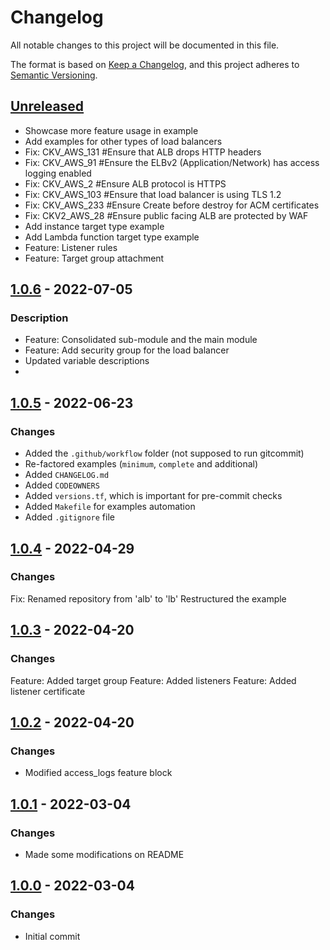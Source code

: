 # Changelog
All notable changes to this project will be documented in this file.

The format is based on [Keep a Changelog](https://keepachangelog.com/en/1.0.0/),
and this project adheres to [Semantic Versioning](https://semver.org/spec/v2.0.0.html).

## [Unreleased]
- Showcase more feature usage in example
- Add examples for other types of load balancers
- Fix: CKV_AWS_131  #Ensure that ALB drops HTTP headers
- Fix: CKV_AWS_91  #Ensure the ELBv2 (Application/Network) has access logging enabled
- Fix: CKV_AWS_2  #Ensure ALB protocol is HTTPS
- Fix: CKV_AWS_103  #Ensure that load balancer is using TLS 1.2
- Fix: CKV_AWS_233  #Ensure Create before destroy for ACM certificates
- Fix: CKV2_AWS_28  #Ensure public facing ALB are protected by WAF
- Add instance target type example
- Add Lambda function target type example
- Feature: Listener rules
- Feature: Target group attachment

## [1.0.6] - 2022-07-05
### Description
- Feature: Consolidated sub-module and the main module
- Feature: Add security group for the load balancer
- Updated variable descriptions
-

[1.0.6]: https://github.com/boldlink/terraform-aws-lb/releases/tag/1.0.6

## [1.0.5] - 2022-06-23
### Changes
- Added the `.github/workflow` folder (not supposed to run gitcommit)
- Re-factored examples (`minimum`, `complete` and additional)
- Added `CHANGELOG.md`
- Added `CODEOWNERS`
- Added `versions.tf`, which is important for pre-commit checks
- Added `Makefile` for examples automation
- Added `.gitignore` file

[1.0.5]: https://github.com/boldlink/terraform-aws-lb/releases/tag/1.0.5

## [1.0.4] - 2022-04-29
### Changes
Fix: Renamed repository from 'alb' to 'lb'
Restructured the example

[1.0.4]: https://github.com/boldlink/terraform-aws-lb/releases/tag/1.0.4

## [1.0.3] - 2022-04-20
### Changes
Feature: Added target group
Feature: Added listeners
Feature: Added listener certificate

[1.0.3]: https://github.com/boldlink/terraform-aws-lb/releases/tag/1.0.3

## [1.0.2] - 2022-04-20
### Changes
- Modified access_logs feature block

[1.0.2]: https://github.com/boldlink/terraform-aws-lb/releases/tag/1.0.2

## [1.0.1] - 2022-03-04
### Changes
- Made some modifications on README

[1.0.1]: https://github.com/boldlink/terraform-aws-lb/releases/tag/1.0.1

## [1.0.0] - 2022-03-04
### Changes
- Initial commit

[Unreleased]: https://github.com/boldlink/terraform-aws-lb/compare/1.0.6...HEAD

[1.0.0]: https://github.com/boldlink/terraform-aws-lb/releases/tag/1.0.0
